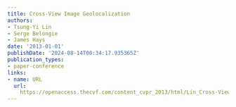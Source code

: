 ```yaml
---
title: Cross-View Image Geolocalization
authors:
- Tsung-Yi Lin
- Serge Belongie
- James Hays
date: '2013-01-01'
publishDate: '2024-08-14T00:34:17.935365Z'
publication_types:
- paper-conference
links:
- name: URL
  url: 
    https://openaccess.thecvf.com/content_cvpr_2013/html/Lin_Cross-View_Image_Geolocalization_2013_CVPR_paper.html
---
```

